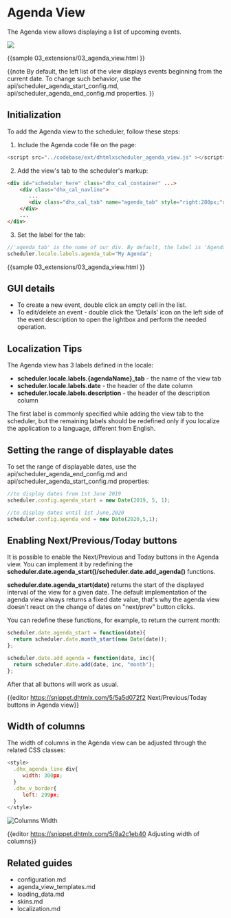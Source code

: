 Agenda View 
=======


The Agenda view allows displaying a list of upcoming events.


<img src="agenda_view.png"/>


{{sample
	03_extensions/03_agenda_view.html
}}


{{note
By default, the left list of the view displays events beginning from the current date. To change such behavior, use the api/scheduler_agenda_start_config.md, api/scheduler_agenda_end_config.md properties.
}}



Initialization
-------------------------------

To add the Agenda view  to the scheduler, follow these steps:

1) Include the Agenda code file on the page:

~~~js
<script src="../codebase/ext/dhtmlxscheduler_agenda_view.js" ></script>
~~~
    
2) Add the view's tab to the scheduler's markup:

~~~html
<div id="scheduler_here" class="dhx_cal_container" ...>
	<div class="dhx_cal_navline">
	   ...
	   <div class="dhx_cal_tab" name="agenda_tab" style="right:280px;"></div>
    </div>
	...	
</div>
~~~
	
3) Set the label for the tab:

~~~js
//'agenda_tab' is the name of our div. By default, the label is 'Agenda' 
scheduler.locale.labels.agenda_tab="My Agenda"; 
~~~


{{sample
	03_extensions/03_agenda_view.html
}}


GUI details 
-------------------------------------------

- To create a new event, double click an empty cell in the list.
- To edit/delete an event - double click the 'Details' icon on the left side of the event description to open the lightbox and perform the needed operation.


Localization Tips
----------------------------------------------

The Agenda view has 3 labels defined in the locale:


- **scheduler.locale.labels.{agendaName}_tab** - the name of the view tab
- **scheduler.locale.labels.date** - the header of the date column
- **scheduler.locale.labels.description** - the header of the description column


The first label is commonly specified while adding the view tab to the scheduler, but the remaining labels should be redefined only if you localize the application to a language, different from English.

Setting the range of displayable dates
---------------------------------------

To set the range of displayable dates, use the api/scheduler_agenda_end_config.md and  api/scheduler_agenda_start_config.md properties:

~~~js
//to display dates from 1st June 2019
scheduler.config.agenda_start = new Date(2019, 5, 1); 

//to display dates until 1st June,2020
scheduler.config.agenda_end = new Date(2020,5,1);   
~~~

Enabling Next/Previous/Today buttons 
-------------------

It is possible to enable the Next/Previous and Today buttons in the Agenda view. You can implement it by redefining the **scheduler.date.agenda_start()/scheduler.date.add_agenda()** functions.

**scheduler.date.agenda_start(date)** returns the start of the displayed interval of the view for a given date. 
The default implementation of the agenda view always returns a fixed date value, that's why the agenda view doesn't react 
on the change of dates on "next/prev" button clicks.

You can redefine these functions, for example, to return the current month:

~~~js
scheduler.date.agenda_start = function(date){
  return scheduler.date.month_start(new Date(date)); 
};

scheduler.date.add_agenda = function(date, inc){
  return scheduler.date.add(date, inc, "month"); 
}; 
~~~

After that all buttons will work as usual.

{{editor		https://snippet.dhtmlx.com/5/5a5d072f2			Next/Previous/Today buttons in Agenda view}}


Width of columns
---------------

The width of columns in the Agenda view can be adjusted through the related CSS classes:

~~~js
<style>
  .dhx_agenda_line div{
     width: 300px; 
  }
  .dhx_v_border{
     left: 299px; 
  }
</style>
~~~

![Columns Width](agenda_columns_width.png)


{{editor		https://snippet.dhtmlx.com/5/8a2c1eb40			Adjusting width of columns}}

Related guides
---------------------

- configuration.md
- agenda_view_templates.md
- loading_data.md
- skins.md
- localization.md

